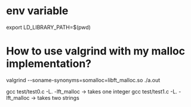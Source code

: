 # env variable
export LD_LIBRARY_PATH=$(pwd)

# How to use valgrind with my malloc implementation?

valgrind  --soname-synonyms=somalloc=libft_malloc.so ./a.out

gcc test/test0.c -L. -lft_malloc -> takes one integer
gcc test/test1.c -L. -lft_malloc -> takes two strings
